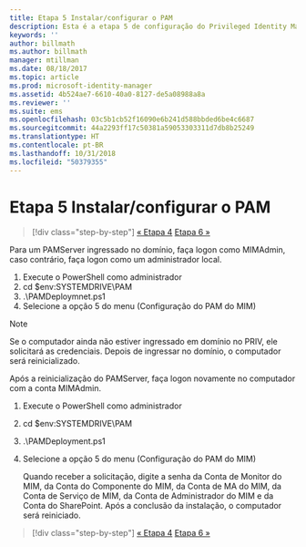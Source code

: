 ```yaml
---
title: Etapa 5 Instalar/configurar o PAM
description: Esta é a etapa 5 de configuração do Privileged Identity Manager com scripts e aborda as etapas de implantação do Servidor PAM.
keywords: ''
author: billmath
ms.author: billmath
manager: mtillman
ms.date: 08/18/2017
ms.topic: article
ms.prod: microsoft-identity-manager
ms.assetid: 4b524ae7-6610-40a0-8127-de5a08988a8a
ms.reviewer: ''
ms.suite: ems
ms.openlocfilehash: 03c5b1cb52f16090e6b241d588bbded6be4c6687
ms.sourcegitcommit: 44a2293ff17c50381a59053303311d7db8b25249
ms.translationtype: HT
ms.contentlocale: pt-BR
ms.lasthandoff: 10/31/2018
ms.locfileid: "50379355"
---
```

# <a name="step-5-installingconfiguring-pam"></a>Etapa 5 Instalar/configurar o PAM

> [!div class="step-by-step"]
> [« Etapa 4](sp1-step4-configuring-sharepoint.md)
> [Etapa 6 »](sp1-step6-setup-pam-trust.md)

Para um PAMServer ingressado no domínio, faça logon como MIMAdmin, caso contrário, faça logon como um administrador local.
1. Execute o PowerShell como administrador
2. cd $env:SYSTEMDRIVE\PAM
3. .\PAMDeploymnet.ps1
4. Selecione a opção 5 do menu (Configuração do PAM do MIM)

>[!NOTE]
>Se o computador ainda não estiver ingressado em domínio no PRIV, ele solicitará as credenciais. Depois de ingressar no domínio, o computador será reinicializado.

Após a reinicialização do PAMServer, faça logon novamente no computador com a conta MIMAdmin.

1. Execute o PowerShell como administrador
2. cd $env:SYSTEMDRIVE\PAM
3. .\PAMDeployment.ps1
4. Selecione a opção 5 do menu (Configuração do PAM do MIM)

   Quando receber a solicitação, digite a senha da Conta de Monitor do MIM, da Conta do Componente do MIM, da Conta de MA do MIM, da Conta de Serviço de MIM, da Conta de Administrador do MIM e da Conta do SharePoint.
   Após a conclusão da instalação, o computador será reiniciado.

> [!div class="step-by-step"]
> [« Etapa 4](sp1-step4-configuring-sharepoint.md)
> [Etapa 6 »](sp1-step6-setup-pam-trust.md)
